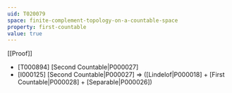 ```yaml
---
uid: T020079
space: finite-complement-topology-on-a-countable-space
property: first-countable
value: true
---
```

[[Proof]]

* [T000894] [Second Countable|P000027]
* [I000125] [Second Countable|P000027] => ([Lindelof|P000018] + [First Countable|P000028] + [Separable|P000026])

